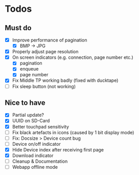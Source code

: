 # Todos

## Must do

- [x] Improve performance of pagination
  - [x] BMP -> JPG
- [x] Properly adjust page resolution
- [x] On screen indicators (e.g. connection, page number etc.)
  - [x] pagination
  - [x] enqueue
  - [x] page number
- [x] Fix Middle TP working badly (fixed with ducktape)
- [ ] Fix sleep button (not working)

## Nice to have

- [x] Partial update?
- [x] UUID on SD-Card
- [x] Better touchpad sensitivity
- [ ] Fix black artefacts in icons (caused by 1 bit display mode)
- [ ] Fix: Docsize > Device count bug
- [ ] Device on/off indicator
- [x] Hide Device index after receiving first page
- [x] Download indicator
- [ ] Cleanup & Documentation
- [ ] Webapp offline mode
